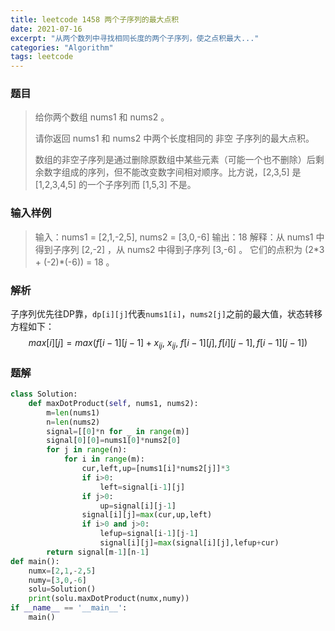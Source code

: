 ```yaml
---
title: leetcode 1458 两个子序列的最大点积
date: 2021-07-16
excerpt: "从两个数列中寻找相同长度的两个子序列，使之点积最大..."
categories: "Algorithm"
tags: leetcode
---
```


### 题目

> 给你两个数组 nums1 和 nums2 。
>
> 请你返回 nums1 和 nums2 中两个长度相同的 非空 子序列的最大点积。
>
> 数组的非空子序列是通过删除原数组中某些元素（可能一个也不删除）后剩余数字组成的序列，但不能改变数字间相对顺序。比方说，[2,3,5] 是 [1,2,3,4,5] 的一个子序列而 [1,5,3] 不是。

### 输入样例

> 输入：nums1 = [2,1,-2,5], nums2 = [3,0,-6]
> 输出：18
> 解释：从 nums1 中得到子序列 [2,-2] ，从 nums2 中得到子序列 [3,-6] 。
> 它们的点积为 (2\*3 + (-2)\*(-6)) = 18 。

### 解析

子序列优先往DP靠，`dp[i][j]`代表`nums1[i]`，`nums2[j]`之前的最大值，状态转移方程如下：
$$
max[i][j] = max(f[i−1][j−1]+x_{ij},\ x_{ij},\ f[i−1][j],f[i][j−1],f[i−1][j−1])
$$

### 题解

```python
class Solution:
    def maxDotProduct(self, nums1, nums2):
        m=len(nums1)
        n=len(nums2)
        signal=[[0]*n for _ in range(m)]
        signal[0][0]=nums1[0]*nums2[0]	
        for j in range(n):
            for i in range(m):
                cur,left,up=[nums1[i]*nums2[j]]*3
                if i>0:
                	left=signal[i-1][j]
                if j>0:
                	up=signal[i][j-1]
                signal[i][j]=max(cur,up,left)
                if i>0 and j>0:
                	lefup=signal[i-1][j-1]
                	signal[i][j]=max(signal[i][j],lefup+cur)
        return signal[m-1][n-1]
def main():
	numx=[2,1,-2,5]
	numy=[3,0,-6]
	solu=Solution()
	print(solu.maxDotProduct(numx,numy))
if __name__ == '__main__':
	main()
```

